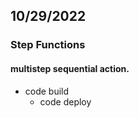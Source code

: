 ## 10/29/2022
### Step Functions 
#### multistep sequential action.
  - code build
    - code deploy 